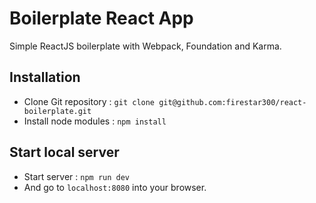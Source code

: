 # Boilerplate React App

Simple ReactJS boilerplate with Webpack, Foundation and Karma.

## Installation

* Clone Git repository : `git clone git@github.com:firestar300/react-boilerplate.git`
* Install node modules : `npm install`

## Start local server
* Start server : `npm run dev`
* And go to `localhost:8080` into your browser.
